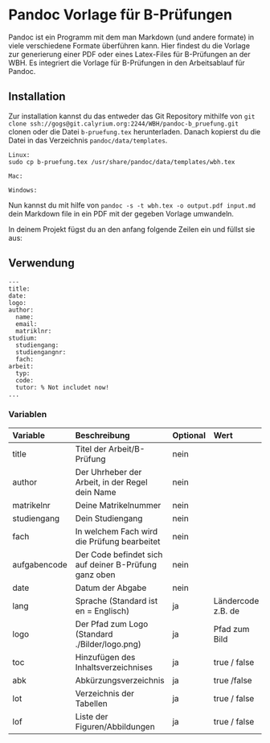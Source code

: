 # Pandoc Vorlage für B-Prüfungen

Pandoc ist ein Programm mit dem man Markdown (und andere formate) in viele verschiedene Formate überführen kann.
Hier findest du die Vorlage zur generierung einer PDF oder eines Latex-Files für B-Prüfungen an der WBH.
Es integriert die Vorlage für B-Prüfungen in den Arbeitsablauf für Pandoc.

## Installation

Zur installation kannst du das entweder das Git Repository mithilfe von `git clone ssh://gogs@git.calyrium.org:2244/WBH/pandoc-b_pruefung.git` clonen oder die Datei `b-pruefung.tex` herunterladen. Danach kopierst du die Datei in das Verzeichnis `pandoc/data/templates`.

```
Linux:
sudo cp b-pruefung.tex /usr/share/pandoc/data/templates/wbh.tex

Mac:

Windows:

```

Nun kannst du mit hilfe von `pandoc -s -t wbh.tex -o output.pdf input.md` dein Markdown file in ein PDF mit der gegeben Vorlage umwandeln.

In deinem Projekt fügst du an den anfang folgende Zeilen ein und füllst sie aus:


## Verwendung

```
---
title:
date:
logo:
author:
  name:
  email:
  matriklnr:
studium:
  studiengang:
  studiengangnr:
  fach:
arbeit:
  typ:
  code:
  tutor: % Not includet now!
...
```

### Variablen

| Variable     | Beschreibung                                          | Optional | Wert               |
|:-------------|:------------------------------------------------------|:---------|:-------------------|
| title        | Titel der Arbeit/B-Prüfung                            | nein     |                    |
| author       | Der Uhrheber der Arbeit, in der Regel dein Name       | nein     |                    |
| matrikelnr   | Deine Matrikelnummer                                  | nein     |                    |
| studiengang  | Dein Studiengang                                      | nein     |                    |
| fach         | In welchem Fach wird die Prüfung bearbeitet           | nein     |                    |
| aufgabencode | Der Code befindet sich auf deiner B-Prüfung ganz oben | nein     |                    |
| date         | Datum der Abgabe                                      | nein     |                    |
| lang         | Sprache (Standard ist en = Englisch)                  | ja       | Ländercode z.B. de |
| logo         | Der Pfad zum Logo (Standard ./Bilder/logo.png)        | ja       | Pfad zum Bild      |
| toc          | Hinzufügen des Inhaltsverzeichnises                   | ja       | true / false       |
| abk          | Abkürzungsverzeichnis                                 | ja       | true /false        |
| lot          | Verzeichnis der Tabellen                              | ja       | true / false       |
| lof          | Liste der Figuren/Abbildungen                         | ja       | true / false       |
